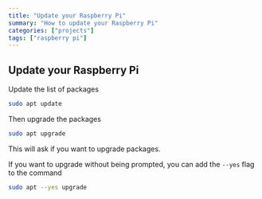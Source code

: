 ```yaml
---
title: "Update your Raspberry Pi"
summary: "How to update your Raspberry Pi"
categories: ["projects"]
tags: ["raspberry pi"]
---
```


## Update your Raspberry Pi

Update the list of packages

```sh
sudo apt update
```

Then upgrade the packages

```sh
sudo apt upgrade
```

This will ask if you want to upgrade packages.

If you want to upgrade without being prompted, you can add the `--yes` flag to the command

```sh
sudo apt --yes upgrade
```
